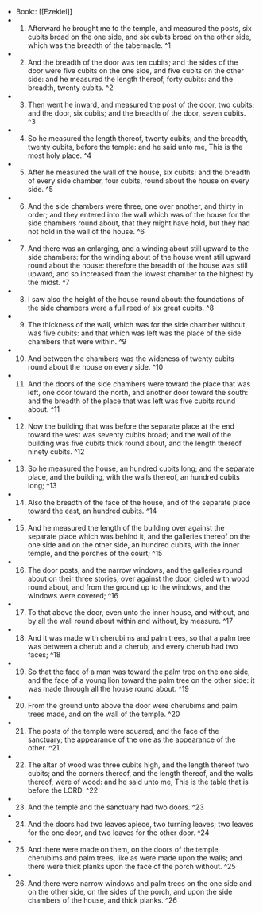- Book:: [[Ezekiel]]
- 1. Afterward he brought me to the temple, and measured the posts, six cubits broad on the one side, and six cubits broad on the other side, which was the breadth of the tabernacle. ^1
- 2. And the breadth of the door was ten cubits; and the sides of the door were five cubits on the one side, and five cubits on the other side: and he measured the length thereof, forty cubits: and the breadth, twenty cubits. ^2
- 3. Then went he inward, and measured the post of the door, two cubits; and the door, six cubits; and the breadth of the door, seven cubits. ^3
- 4. So he measured the length thereof, twenty cubits; and the breadth, twenty cubits, before the temple: and he said unto me, This is the most holy place. ^4
- 5. After he measured the wall of the house, six cubits; and the breadth of every side chamber, four cubits, round about the house on every side. ^5
- 6. And the side chambers were three, one over another, and thirty in order; and they entered into the wall which was of the house for the side chambers round about, that they might have hold, but they had not hold in the wall of the house. ^6
- 7. And there was an enlarging, and a winding about still upward to the side chambers: for the winding about of the house went still upward round about the house: therefore the breadth of the house was still upward, and so increased from the lowest chamber to the highest by the midst. ^7
- 8. I saw also the height of the house round about: the foundations of the side chambers were a full reed of six great cubits. ^8
- 9. The thickness of the wall, which was for the side chamber without, was five cubits: and that which was left was the place of the side chambers that were within. ^9
- 10. And between the chambers was the wideness of twenty cubits round about the house on every side. ^10
- 11. And the doors of the side chambers were toward the place that was left, one door toward the north, and another door toward the south: and the breadth of the place that was left was five cubits round about. ^11
- 12. Now the building that was before the separate place at the end toward the west was seventy cubits broad; and the wall of the building was five cubits thick round about, and the length thereof ninety cubits. ^12
- 13. So he measured the house, an hundred cubits long; and the separate place, and the building, with the walls thereof, an hundred cubits long; ^13
- 14. Also the breadth of the face of the house, and of the separate place toward the east, an hundred cubits. ^14
- 15. And he measured the length of the building over against the separate place which was behind it, and the galleries thereof on the one side and on the other side, an hundred cubits, with the inner temple, and the porches of the court; ^15
- 16. The door posts, and the narrow windows, and the galleries round about on their three stories, over against the door, cieled with wood round about, and from the ground up to the windows, and the windows were covered; ^16
- 17. To that above the door, even unto the inner house, and without, and by all the wall round about within and without, by measure. ^17
- 18. And it was made with cherubims and palm trees, so that a palm tree was between a cherub and a cherub; and every cherub had two faces; ^18
- 19. So that the face of a man was toward the palm tree on the one side, and the face of a young lion toward the palm tree on the other side: it was made through all the house round about. ^19
- 20. From the ground unto above the door were cherubims and palm trees made, and on the wall of the temple. ^20
- 21. The posts of the temple were squared, and the face of the sanctuary; the appearance of the one as the appearance of the other. ^21
- 22. The altar of wood was three cubits high, and the length thereof two cubits; and the corners thereof, and the length thereof, and the walls thereof, were of wood: and he said unto me, This is the table that is before the LORD. ^22
- 23. And the temple and the sanctuary had two doors. ^23
- 24. And the doors had two leaves apiece, two turning leaves; two leaves for the one door, and two leaves for the other door. ^24
- 25. And there were made on them, on the doors of the temple, cherubims and palm trees, like as were made upon the walls; and there were thick planks upon the face of the porch without. ^25
- 26. And there were narrow windows and palm trees on the one side and on the other side, on the sides of the porch, and upon the side chambers of the house, and thick planks. ^26
